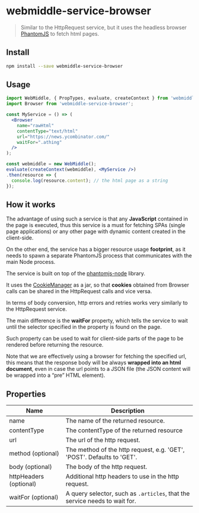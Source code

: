 # webmiddle-service-browser

> Similar to the HttpRequest service, but it uses the headless browser [PhantomJS](http://phantomjs.org/) to fetch html pages.

## Install

```bash
npm install --save webmiddle-service-browser
```

## Usage

```jsx
import WebMiddle, { PropTypes, evaluate, createContext } from 'webmiddle';
import Browser from 'webmiddle-service-browser';

const MyService = () => (
  <Browser
    name="rawHtml"
    contentType="text/html"
    url="https://news.ycombinator.com/"
    waitFor=".athing"
  />
);

const webmiddle = new WebMiddle();
evaluate(createContext(webmiddle), <MyService />)
.then(resource => {
  console.log(resource.content); // the html page as a string
});
```

## How it works

The advantage of using such a service is that any **JavaScript**
contained in the page is executed, thus this service is a must for
fetching SPAs (single page applications) or any other page with dynamic
content created in the client-side.

On the other end, the service has a bigger resource usage **footprint**,
as it needs to spawn a separate PhantomJS process that communicates with
the main Node process.

The service is built on top of the [phantomjs-node](https://github.com/amir20/phantomjs-node) library.

It uses the [CookieManager](https://github.com/webmiddle/webmiddle/tree/master/packages/webmiddle-manager-cookie) as a jar, so that **cookies** obtained from
Browser calls can be shared in the HttpRequest calls and vice versa.

In terms of body conversion, http errors and retries works very
similarly to the HttpRequest service.

The main difference is the **waitFor** property, which tells the service
to wait until the selector specified in the property is found on the
page.

Such property can be used to wait for client-side parts of the page to
be rendered before returning the resource.

Note that we are effectively using a browser for fetching the specified
url, this means that the response body will be always **wrapped into an
html document**, even in case the url points to a JSON file (the JSON
content will be wrapped into a “pre” HTML element).

## Properties

Name                   | Description
-----------------------|------------------------------------------------------
name                   | The name of the returned resource.
contentType            | The contentType of the returned resource
url                    | The url of the http request.
method (optional)      | The method of the http request, e.g. 'GET', 'POST'. Defaults to 'GET'.
body (optional)        | The body of the http request.
httpHeaders (optional) | Additional http headers to use in the http request.
waitFor (optional)     | A query selector, such as `.articles`, that the service needs to wait for.
